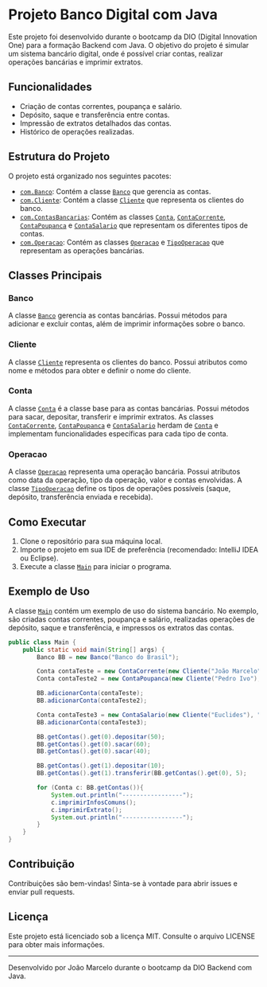# Projeto Banco Digital com Java

Este projeto foi desenvolvido durante o bootcamp da DIO (Digital Innovation One) para a formação Backend com Java. O objetivo do projeto é simular um sistema bancário digital, onde é possível criar contas, realizar operações bancárias e imprimir extratos.

## Funcionalidades

- Criação de contas correntes, poupança e salário.
- Depósito, saque e transferência entre contas.
- Impressão de extratos detalhados das contas.
- Histórico de operações realizadas.

## Estrutura do Projeto

O projeto está organizado nos seguintes pacotes:

- [`com.Banco`](command:_github.copilot.openSymbolFromReferences?%5B%22%22%2C%5B%7B%22uri%22%3A%7B%22scheme%22%3A%22file%22%2C%22authority%22%3A%22%22%2C%22path%22%3A%22%2Fc%3A%2FUsers%2FCynthia%2FOneDrive%2FDocumentos%2FGitHub%2FConta-Bancaria%2Fsrc%2Fsrc%2Fcom%2FContasBancarias%2FConta.java%22%2C%22query%22%3A%22%22%2C%22fragment%22%3A%22%22%7D%2C%22pos%22%3A%7B%22line%22%3A0%2C%22character%22%3A8%7D%7D%2C%7B%22uri%22%3A%7B%22scheme%22%3A%22file%22%2C%22authority%22%3A%22%22%2C%22path%22%3A%22%2Fc%3A%2FUsers%2FCynthia%2FOneDrive%2FDocumentos%2FGitHub%2FConta-Bancaria%2Fsrc%2Fsrc%2Fcom%2FCliente%2FCliente.java%22%2C%22query%22%3A%22%22%2C%22fragment%22%3A%22%22%7D%2C%22pos%22%3A%7B%22line%22%3A0%2C%22character%22%3A8%7D%7D%2C%7B%22uri%22%3A%7B%22scheme%22%3A%22file%22%2C%22authority%22%3A%22%22%2C%22path%22%3A%22%2Fc%3A%2FUsers%2FCynthia%2FOneDrive%2FDocumentos%2FGitHub%2FConta-Bancaria%2Fsrc%2Fsrc%2Fcom%2FBanco%2FBanco.java%22%2C%22query%22%3A%22%22%2C%22fragment%22%3A%22%22%7D%2C%22pos%22%3A%7B%22line%22%3A0%2C%22character%22%3A8%7D%7D%2C%7B%22uri%22%3A%7B%22scheme%22%3A%22file%22%2C%22authority%22%3A%22%22%2C%22path%22%3A%22%2Fc%3A%2FUsers%2FCynthia%2FOneDrive%2FDocumentos%2FGitHub%2FConta-Bancaria%2Fsrc%2Fsrc%2Fcom%2FContasBancarias%2FContaCorrente.java%22%2C%22query%22%3A%22%22%2C%22fragment%22%3A%22%22%7D%2C%22pos%22%3A%7B%22line%22%3A0%2C%22character%22%3A8%7D%7D%2C%7B%22uri%22%3A%7B%22scheme%22%3A%22file%22%2C%22authority%22%3A%22%22%2C%22path%22%3A%22%2Fc%3A%2FUsers%2FCynthia%2FOneDrive%2FDocumentos%2FGitHub%2FConta-Bancaria%2Fsrc%2Fsrc%2Fcom%2FContasBancarias%2FContaPoupanca.java%22%2C%22query%22%3A%22%22%2C%22fragment%22%3A%22%22%7D%2C%22pos%22%3A%7B%22line%22%3A0%2C%22character%22%3A8%7D%7D%2C%7B%22uri%22%3A%7B%22scheme%22%3A%22file%22%2C%22authority%22%3A%22%22%2C%22path%22%3A%22%2Fc%3A%2FUsers%2FCynthia%2FOneDrive%2FDocumentos%2FGitHub%2FConta-Bancaria%2Fsrc%2Fsrc%2Fcom%2FContasBancarias%2FContaSalario.java%22%2C%22query%22%3A%22%22%2C%22fragment%22%3A%22%22%7D%2C%22pos%22%3A%7B%22line%22%3A0%2C%22character%22%3A8%7D%7D%2C%7B%22uri%22%3A%7B%22scheme%22%3A%22file%22%2C%22authority%22%3A%22%22%2C%22path%22%3A%22%2Fc%3A%2FUsers%2FCynthia%2FOneDrive%2FDocumentos%2FGitHub%2FConta-Bancaria%2Fsrc%2Fsrc%2Fcom%2FContasBancarias%2FIConta.java%22%2C%22query%22%3A%22%22%2C%22fragment%22%3A%22%22%7D%2C%22pos%22%3A%7B%22line%22%3A0%2C%22character%22%3A8%7D%7D%2C%7B%22uri%22%3A%7B%22scheme%22%3A%22file%22%2C%22authority%22%3A%22%22%2C%22path%22%3A%22%2Fc%3A%2FUsers%2FCynthia%2FOneDrive%2FDocumentos%2FGitHub%2FConta-Bancaria%2Fsrc%2Fsrc%2Fcom%2FOperacao%2FTipoOperacao.java%22%2C%22query%22%3A%22%22%2C%22fragment%22%3A%22%22%7D%2C%22pos%22%3A%7B%22line%22%3A0%2C%22character%22%3A8%7D%7D%5D%2C%224101f144-05eb-4278-9e61-73926a444ed2%22%5D "Go to definition"): Contém a classe [`Banco`](command:_github.copilot.openSymbolFromReferences?%5B%22%22%2C%5B%7B%22uri%22%3A%7B%22scheme%22%3A%22file%22%2C%22authority%22%3A%22%22%2C%22path%22%3A%22%2Fc%3A%2FUsers%2FCynthia%2FOneDrive%2FDocumentos%2FGitHub%2FConta-Bancaria%2Fsrc%2Fsrc%2Fcom%2FBanco%2FBanco.java%22%2C%22query%22%3A%22%22%2C%22fragment%22%3A%22%22%7D%2C%22pos%22%3A%7B%22line%22%3A0%2C%22character%22%3A12%7D%7D%2C%7B%22uri%22%3A%7B%22scheme%22%3A%22file%22%2C%22authority%22%3A%22%22%2C%22path%22%3A%22%2Fc%3A%2FUsers%2FCynthia%2FOneDrive%2FDocumentos%2FGitHub%2FConta-Bancaria%2Fsrc%2Fsrc%2FMain.java%22%2C%22query%22%3A%22%22%2C%22fragment%22%3A%22%22%7D%2C%22pos%22%3A%7B%22line%22%3A0%2C%22character%22%3A11%7D%7D%5D%2C%224101f144-05eb-4278-9e61-73926a444ed2%22%5D "Go to definition") que gerencia as contas.
- [`com.Cliente`](command:_github.copilot.openSymbolFromReferences?%5B%22%22%2C%5B%7B%22uri%22%3A%7B%22scheme%22%3A%22file%22%2C%22authority%22%3A%22%22%2C%22path%22%3A%22%2Fc%3A%2FUsers%2FCynthia%2FOneDrive%2FDocumentos%2FGitHub%2FConta-Bancaria%2Fsrc%2Fsrc%2Fcom%2FContasBancarias%2FConta.java%22%2C%22query%22%3A%22%22%2C%22fragment%22%3A%22%22%7D%2C%22pos%22%3A%7B%22line%22%3A0%2C%22character%22%3A8%7D%7D%2C%7B%22uri%22%3A%7B%22scheme%22%3A%22file%22%2C%22authority%22%3A%22%22%2C%22path%22%3A%22%2Fc%3A%2FUsers%2FCynthia%2FOneDrive%2FDocumentos%2FGitHub%2FConta-Bancaria%2Fsrc%2Fsrc%2Fcom%2FCliente%2FCliente.java%22%2C%22query%22%3A%22%22%2C%22fragment%22%3A%22%22%7D%2C%22pos%22%3A%7B%22line%22%3A0%2C%22character%22%3A8%7D%7D%2C%7B%22uri%22%3A%7B%22scheme%22%3A%22file%22%2C%22authority%22%3A%22%22%2C%22path%22%3A%22%2Fc%3A%2FUsers%2FCynthia%2FOneDrive%2FDocumentos%2FGitHub%2FConta-Bancaria%2Fsrc%2Fsrc%2Fcom%2FBanco%2FBanco.java%22%2C%22query%22%3A%22%22%2C%22fragment%22%3A%22%22%7D%2C%22pos%22%3A%7B%22line%22%3A0%2C%22character%22%3A8%7D%7D%2C%7B%22uri%22%3A%7B%22scheme%22%3A%22file%22%2C%22authority%22%3A%22%22%2C%22path%22%3A%22%2Fc%3A%2FUsers%2FCynthia%2FOneDrive%2FDocumentos%2FGitHub%2FConta-Bancaria%2Fsrc%2Fsrc%2Fcom%2FContasBancarias%2FContaCorrente.java%22%2C%22query%22%3A%22%22%2C%22fragment%22%3A%22%22%7D%2C%22pos%22%3A%7B%22line%22%3A0%2C%22character%22%3A8%7D%7D%2C%7B%22uri%22%3A%7B%22scheme%22%3A%22file%22%2C%22authority%22%3A%22%22%2C%22path%22%3A%22%2Fc%3A%2FUsers%2FCynthia%2FOneDrive%2FDocumentos%2FGitHub%2FConta-Bancaria%2Fsrc%2Fsrc%2Fcom%2FContasBancarias%2FContaPoupanca.java%22%2C%22query%22%3A%22%22%2C%22fragment%22%3A%22%22%7D%2C%22pos%22%3A%7B%22line%22%3A0%2C%22character%22%3A8%7D%7D%2C%7B%22uri%22%3A%7B%22scheme%22%3A%22file%22%2C%22authority%22%3A%22%22%2C%22path%22%3A%22%2Fc%3A%2FUsers%2FCynthia%2FOneDrive%2FDocumentos%2FGitHub%2FConta-Bancaria%2Fsrc%2Fsrc%2Fcom%2FContasBancarias%2FContaSalario.java%22%2C%22query%22%3A%22%22%2C%22fragment%22%3A%22%22%7D%2C%22pos%22%3A%7B%22line%22%3A0%2C%22character%22%3A8%7D%7D%2C%7B%22uri%22%3A%7B%22scheme%22%3A%22file%22%2C%22authority%22%3A%22%22%2C%22path%22%3A%22%2Fc%3A%2FUsers%2FCynthia%2FOneDrive%2FDocumentos%2FGitHub%2FConta-Bancaria%2Fsrc%2Fsrc%2Fcom%2FContasBancarias%2FIConta.java%22%2C%22query%22%3A%22%22%2C%22fragment%22%3A%22%22%7D%2C%22pos%22%3A%7B%22line%22%3A0%2C%22character%22%3A8%7D%7D%2C%7B%22uri%22%3A%7B%22scheme%22%3A%22file%22%2C%22authority%22%3A%22%22%2C%22path%22%3A%22%2Fc%3A%2FUsers%2FCynthia%2FOneDrive%2FDocumentos%2FGitHub%2FConta-Bancaria%2Fsrc%2Fsrc%2Fcom%2FOperacao%2FTipoOperacao.java%22%2C%22query%22%3A%22%22%2C%22fragment%22%3A%22%22%7D%2C%22pos%22%3A%7B%22line%22%3A0%2C%22character%22%3A8%7D%7D%5D%2C%224101f144-05eb-4278-9e61-73926a444ed2%22%5D "Go to definition"): Contém a classe [`Cliente`](command:_github.copilot.openSymbolFromReferences?%5B%22%22%2C%5B%7B%22uri%22%3A%7B%22scheme%22%3A%22file%22%2C%22authority%22%3A%22%22%2C%22path%22%3A%22%2Fc%3A%2FUsers%2FCynthia%2FOneDrive%2FDocumentos%2FGitHub%2FConta-Bancaria%2Fsrc%2Fsrc%2Fcom%2FContasBancarias%2FConta.java%22%2C%22query%22%3A%22%22%2C%22fragment%22%3A%22%22%7D%2C%22pos%22%3A%7B%22line%22%3A2%2C%22character%22%3A11%7D%7D%2C%7B%22uri%22%3A%7B%22scheme%22%3A%22file%22%2C%22authority%22%3A%22%22%2C%22path%22%3A%22%2Fc%3A%2FUsers%2FCynthia%2FOneDrive%2FDocumentos%2FGitHub%2FConta-Bancaria%2Fsrc%2Fsrc%2Fcom%2FCliente%2FCliente.java%22%2C%22query%22%3A%22%22%2C%22fragment%22%3A%22%22%7D%2C%22pos%22%3A%7B%22line%22%3A0%2C%22character%22%3A12%7D%7D%2C%7B%22uri%22%3A%7B%22scheme%22%3A%22file%22%2C%22authority%22%3A%22%22%2C%22path%22%3A%22%2Fc%3A%2FUsers%2FCynthia%2FOneDrive%2FDocumentos%2FGitHub%2FConta-Bancaria%2Fsrc%2Fsrc%2Fcom%2FContasBancarias%2FContaCorrente.java%22%2C%22query%22%3A%22%22%2C%22fragment%22%3A%22%22%7D%2C%22pos%22%3A%7B%22line%22%3A2%2C%22character%22%3A11%7D%7D%2C%7B%22uri%22%3A%7B%22scheme%22%3A%22file%22%2C%22authority%22%3A%22%22%2C%22path%22%3A%22%2Fc%3A%2FUsers%2FCynthia%2FOneDrive%2FDocumentos%2FGitHub%2FConta-Bancaria%2Fsrc%2Fsrc%2Fcom%2FContasBancarias%2FContaPoupanca.java%22%2C%22query%22%3A%22%22%2C%22fragment%22%3A%22%22%7D%2C%22pos%22%3A%7B%22line%22%3A2%2C%22character%22%3A11%7D%7D%2C%7B%22uri%22%3A%7B%22scheme%22%3A%22file%22%2C%22authority%22%3A%22%22%2C%22path%22%3A%22%2Fc%3A%2FUsers%2FCynthia%2FOneDrive%2FDocumentos%2FGitHub%2FConta-Bancaria%2Fsrc%2Fsrc%2Fcom%2FContasBancarias%2FContaSalario.java%22%2C%22query%22%3A%22%22%2C%22fragment%22%3A%22%22%7D%2C%22pos%22%3A%7B%22line%22%3A2%2C%22character%22%3A11%7D%7D%2C%7B%22uri%22%3A%7B%22scheme%22%3A%22file%22%2C%22authority%22%3A%22%22%2C%22path%22%3A%22%2Fc%3A%2FUsers%2FCynthia%2FOneDrive%2FDocumentos%2FGitHub%2FConta-Bancaria%2Fsrc%2Fsrc%2FMain.java%22%2C%22query%22%3A%22%22%2C%22fragment%22%3A%22%22%7D%2C%22pos%22%3A%7B%22line%22%3A1%2C%22character%22%3A11%7D%7D%2C%7B%22uri%22%3A%7B%22scheme%22%3A%22file%22%2C%22authority%22%3A%22%22%2C%22path%22%3A%22%2Fc%3A%2FUsers%2FCynthia%2FOneDrive%2FDocumentos%2FGitHub%2FConta-Bancaria%2Fsrc%2Fsrc%2FMain.java%22%2C%22query%22%3A%22%22%2C%22fragment%22%3A%22%22%7D%2C%22pos%22%3A%7B%22line%22%3A12%2C%22character%22%3A49%7D%7D%5D%2C%224101f144-05eb-4278-9e61-73926a444ed2%22%5D "Go to definition") que representa os clientes do banco.
- [`com.ContasBancarias`](command:_github.copilot.openSymbolFromReferences?%5B%22%22%2C%5B%7B%22uri%22%3A%7B%22scheme%22%3A%22file%22%2C%22authority%22%3A%22%22%2C%22path%22%3A%22%2Fc%3A%2FUsers%2FCynthia%2FOneDrive%2FDocumentos%2FGitHub%2FConta-Bancaria%2Fsrc%2Fsrc%2Fcom%2FContasBancarias%2FConta.java%22%2C%22query%22%3A%22%22%2C%22fragment%22%3A%22%22%7D%2C%22pos%22%3A%7B%22line%22%3A0%2C%22character%22%3A8%7D%7D%2C%7B%22uri%22%3A%7B%22scheme%22%3A%22file%22%2C%22authority%22%3A%22%22%2C%22path%22%3A%22%2Fc%3A%2FUsers%2FCynthia%2FOneDrive%2FDocumentos%2FGitHub%2FConta-Bancaria%2Fsrc%2Fsrc%2Fcom%2FCliente%2FCliente.java%22%2C%22query%22%3A%22%22%2C%22fragment%22%3A%22%22%7D%2C%22pos%22%3A%7B%22line%22%3A0%2C%22character%22%3A8%7D%7D%2C%7B%22uri%22%3A%7B%22scheme%22%3A%22file%22%2C%22authority%22%3A%22%22%2C%22path%22%3A%22%2Fc%3A%2FUsers%2FCynthia%2FOneDrive%2FDocumentos%2FGitHub%2FConta-Bancaria%2Fsrc%2Fsrc%2Fcom%2FBanco%2FBanco.java%22%2C%22query%22%3A%22%22%2C%22fragment%22%3A%22%22%7D%2C%22pos%22%3A%7B%22line%22%3A0%2C%22character%22%3A8%7D%7D%2C%7B%22uri%22%3A%7B%22scheme%22%3A%22file%22%2C%22authority%22%3A%22%22%2C%22path%22%3A%22%2Fc%3A%2FUsers%2FCynthia%2FOneDrive%2FDocumentos%2FGitHub%2FConta-Bancaria%2Fsrc%2Fsrc%2Fcom%2FContasBancarias%2FContaCorrente.java%22%2C%22query%22%3A%22%22%2C%22fragment%22%3A%22%22%7D%2C%22pos%22%3A%7B%22line%22%3A0%2C%22character%22%3A8%7D%7D%2C%7B%22uri%22%3A%7B%22scheme%22%3A%22file%22%2C%22authority%22%3A%22%22%2C%22path%22%3A%22%2Fc%3A%2FUsers%2FCynthia%2FOneDrive%2FDocumentos%2FGitHub%2FConta-Bancaria%2Fsrc%2Fsrc%2Fcom%2FContasBancarias%2FContaPoupanca.java%22%2C%22query%22%3A%22%22%2C%22fragment%22%3A%22%22%7D%2C%22pos%22%3A%7B%22line%22%3A0%2C%22character%22%3A8%7D%7D%2C%7B%22uri%22%3A%7B%22scheme%22%3A%22file%22%2C%22authority%22%3A%22%22%2C%22path%22%3A%22%2Fc%3A%2FUsers%2FCynthia%2FOneDrive%2FDocumentos%2FGitHub%2FConta-Bancaria%2Fsrc%2Fsrc%2Fcom%2FContasBancarias%2FContaSalario.java%22%2C%22query%22%3A%22%22%2C%22fragment%22%3A%22%22%7D%2C%22pos%22%3A%7B%22line%22%3A0%2C%22character%22%3A8%7D%7D%2C%7B%22uri%22%3A%7B%22scheme%22%3A%22file%22%2C%22authority%22%3A%22%22%2C%22path%22%3A%22%2Fc%3A%2FUsers%2FCynthia%2FOneDrive%2FDocumentos%2FGitHub%2FConta-Bancaria%2Fsrc%2Fsrc%2Fcom%2FContasBancarias%2FIConta.java%22%2C%22query%22%3A%22%22%2C%22fragment%22%3A%22%22%7D%2C%22pos%22%3A%7B%22line%22%3A0%2C%22character%22%3A8%7D%7D%2C%7B%22uri%22%3A%7B%22scheme%22%3A%22file%22%2C%22authority%22%3A%22%22%2C%22path%22%3A%22%2Fc%3A%2FUsers%2FCynthia%2FOneDrive%2FDocumentos%2FGitHub%2FConta-Bancaria%2Fsrc%2Fsrc%2Fcom%2FOperacao%2FTipoOperacao.java%22%2C%22query%22%3A%22%22%2C%22fragment%22%3A%22%22%7D%2C%22pos%22%3A%7B%22line%22%3A0%2C%22character%22%3A8%7D%7D%5D%2C%224101f144-05eb-4278-9e61-73926a444ed2%22%5D "Go to definition"): Contém as classes [`Conta`](command:_github.copilot.openSymbolFromReferences?%5B%22%22%2C%5B%7B%22uri%22%3A%7B%22scheme%22%3A%22file%22%2C%22authority%22%3A%22%22%2C%22path%22%3A%22%2Fc%3A%2FUsers%2FCynthia%2FOneDrive%2FDocumentos%2FGitHub%2FConta-Bancaria%2Fsrc%2Fsrc%2Fcom%2FContasBancarias%2FConta.java%22%2C%22query%22%3A%22%22%2C%22fragment%22%3A%22%22%7D%2C%22pos%22%3A%7B%22line%22%3A10%2C%22character%22%3A13%7D%7D%2C%7B%22uri%22%3A%7B%22scheme%22%3A%22file%22%2C%22authority%22%3A%22%22%2C%22path%22%3A%22%2Fc%3A%2FUsers%2FCynthia%2FOneDrive%2FDocumentos%2FGitHub%2FConta-Bancaria%2Fsrc%2Fsrc%2Fcom%2FBanco%2FBanco.java%22%2C%22query%22%3A%22%22%2C%22fragment%22%3A%22%22%7D%2C%22pos%22%3A%7B%22line%22%3A2%2C%22character%22%3A27%7D%7D%2C%7B%22uri%22%3A%7B%22scheme%22%3A%22file%22%2C%22authority%22%3A%22%22%2C%22path%22%3A%22%2Fc%3A%2FUsers%2FCynthia%2FOneDrive%2FDocumentos%2FGitHub%2FConta-Bancaria%2Fsrc%2Fsrc%2Fcom%2FOperacao%2FOperacao.java%22%2C%22query%22%3A%22%22%2C%22fragment%22%3A%22%22%7D%2C%22pos%22%3A%7B%22line%22%3A2%2C%22character%22%3A27%7D%7D%2C%7B%22uri%22%3A%7B%22scheme%22%3A%22file%22%2C%22authority%22%3A%22%22%2C%22path%22%3A%22%2Fc%3A%2FUsers%2FCynthia%2FOneDrive%2FDocumentos%2FGitHub%2FConta-Bancaria%2Fsrc%2Fsrc%2FMain.java%22%2C%22query%22%3A%22%22%2C%22fragment%22%3A%22%22%7D%2C%22pos%22%3A%7B%22line%22%3A2%2C%22character%22%3A27%7D%7D%2C%7B%22uri%22%3A%7B%22scheme%22%3A%22file%22%2C%22authority%22%3A%22%22%2C%22path%22%3A%22%2Fc%3A%2FUsers%2FCynthia%2FOneDrive%2FDocumentos%2FGitHub%2FConta-Bancaria%2Fsrc%2Fsrc%2FMain.java%22%2C%22query%22%3A%22%22%2C%22fragment%22%3A%22%22%7D%2C%22pos%22%3A%7B%22line%22%3A12%2C%22character%22%3A8%7D%7D%2C%7B%22uri%22%3A%7B%22scheme%22%3A%22file%22%2C%22authority%22%3A%22%22%2C%22path%22%3A%22%2Fc%3A%2FUsers%2FCynthia%2FOneDrive%2FDocumentos%2FGitHub%2FConta-Bancaria%2Fsrc%2Fsrc%2Fcom%2FContasBancarias%2FContaCorrente.java%22%2C%22query%22%3A%22%22%2C%22fragment%22%3A%22%22%7D%2C%22pos%22%3A%7B%22line%22%3A5%2C%22character%22%3A35%7D%7D%2C%7B%22uri%22%3A%7B%22scheme%22%3A%22file%22%2C%22authority%22%3A%22%22%2C%22path%22%3A%22%2Fc%3A%2FUsers%2FCynthia%2FOneDrive%2FDocumentos%2FGitHub%2FConta-Bancaria%2Fsrc%2Fsrc%2Fcom%2FContasBancarias%2FContaPoupanca.java%22%2C%22query%22%3A%22%22%2C%22fragment%22%3A%22%22%7D%2C%22pos%22%3A%7B%22line%22%3A5%2C%22character%22%3A35%7D%7D%2C%7B%22uri%22%3A%7B%22scheme%22%3A%22file%22%2C%22authority%22%3A%22%22%2C%22path%22%3A%22%2Fc%3A%2FUsers%2FCynthia%2FOneDrive%2FDocumentos%2FGitHub%2FConta-Bancaria%2Fsrc%2Fsrc%2Fcom%2FContasBancarias%2FContaSalario.java%22%2C%22query%22%3A%22%22%2C%22fragment%22%3A%22%22%7D%2C%22pos%22%3A%7B%22line%22%3A5%2C%22character%22%3A34%7D%7D%5D%2C%224101f144-05eb-4278-9e61-73926a444ed2%22%5D "Go to definition"), [`ContaCorrente`](command:_github.copilot.openSymbolFromReferences?%5B%22%22%2C%5B%7B%22uri%22%3A%7B%22scheme%22%3A%22file%22%2C%22authority%22%3A%22%22%2C%22path%22%3A%22%2Fc%3A%2FUsers%2FCynthia%2FOneDrive%2FDocumentos%2FGitHub%2FConta-Bancaria%2Fsrc%2Fsrc%2Fcom%2FContasBancarias%2FContaCorrente.java%22%2C%22query%22%3A%22%22%2C%22fragment%22%3A%22%22%7D%2C%22pos%22%3A%7B%22line%22%3A5%2C%22character%22%3A13%7D%7D%2C%7B%22uri%22%3A%7B%22scheme%22%3A%22file%22%2C%22authority%22%3A%22%22%2C%22path%22%3A%22%2Fc%3A%2FUsers%2FCynthia%2FOneDrive%2FDocumentos%2FGitHub%2FConta-Bancaria%2Fsrc%2Fsrc%2FMain.java%22%2C%22query%22%3A%22%22%2C%22fragment%22%3A%22%22%7D%2C%22pos%22%3A%7B%22line%22%3A3%2C%22character%22%3A27%7D%7D%2C%7B%22uri%22%3A%7B%22scheme%22%3A%22file%22%2C%22authority%22%3A%22%22%2C%22path%22%3A%22%2Fc%3A%2FUsers%2FCynthia%2FOneDrive%2FDocumentos%2FGitHub%2FConta-Bancaria%2Fsrc%2Fsrc%2FMain.java%22%2C%22query%22%3A%22%22%2C%22fragment%22%3A%22%22%7D%2C%22pos%22%3A%7B%22line%22%3A12%2C%22character%22%3A31%7D%7D%5D%2C%224101f144-05eb-4278-9e61-73926a444ed2%22%5D "Go to definition"), [`ContaPoupanca`](command:_github.copilot.openSymbolFromReferences?%5B%22%22%2C%5B%7B%22uri%22%3A%7B%22scheme%22%3A%22file%22%2C%22authority%22%3A%22%22%2C%22path%22%3A%22%2Fc%3A%2FUsers%2FCynthia%2FOneDrive%2FDocumentos%2FGitHub%2FConta-Bancaria%2Fsrc%2Fsrc%2Fcom%2FContasBancarias%2FContaPoupanca.java%22%2C%22query%22%3A%22%22%2C%22fragment%22%3A%22%22%7D%2C%22pos%22%3A%7B%22line%22%3A5%2C%22character%22%3A13%7D%7D%2C%7B%22uri%22%3A%7B%22scheme%22%3A%22file%22%2C%22authority%22%3A%22%22%2C%22path%22%3A%22%2Fc%3A%2FUsers%2FCynthia%2FOneDrive%2FDocumentos%2FGitHub%2FConta-Bancaria%2Fsrc%2Fsrc%2FMain.java%22%2C%22query%22%3A%22%22%2C%22fragment%22%3A%22%22%7D%2C%22pos%22%3A%7B%22line%22%3A4%2C%22character%22%3A27%7D%7D%2C%7B%22uri%22%3A%7B%22scheme%22%3A%22file%22%2C%22authority%22%3A%22%22%2C%22path%22%3A%22%2Fc%3A%2FUsers%2FCynthia%2FOneDrive%2FDocumentos%2FGitHub%2FConta-Bancaria%2Fsrc%2Fsrc%2FMain.java%22%2C%22query%22%3A%22%22%2C%22fragment%22%3A%22%22%7D%2C%22pos%22%3A%7B%22line%22%3A13%2C%22character%22%3A32%7D%7D%5D%2C%224101f144-05eb-4278-9e61-73926a444ed2%22%5D "Go to definition") e [`ContaSalario`](command:_github.copilot.openSymbolFromReferences?%5B%22%22%2C%5B%7B%22uri%22%3A%7B%22scheme%22%3A%22file%22%2C%22authority%22%3A%22%22%2C%22path%22%3A%22%2Fc%3A%2FUsers%2FCynthia%2FOneDrive%2FDocumentos%2FGitHub%2FConta-Bancaria%2Fsrc%2Fsrc%2Fcom%2FContasBancarias%2FContaSalario.java%22%2C%22query%22%3A%22%22%2C%22fragment%22%3A%22%22%7D%2C%22pos%22%3A%7B%22line%22%3A5%2C%22character%22%3A13%7D%7D%2C%7B%22uri%22%3A%7B%22scheme%22%3A%22file%22%2C%22authority%22%3A%22%22%2C%22path%22%3A%22%2Fc%3A%2FUsers%2FCynthia%2FOneDrive%2FDocumentos%2FGitHub%2FConta-Bancaria%2Fsrc%2Fsrc%2FMain.java%22%2C%22query%22%3A%22%22%2C%22fragment%22%3A%22%22%7D%2C%22pos%22%3A%7B%22line%22%3A5%2C%22character%22%3A27%7D%7D%2C%7B%22uri%22%3A%7B%22scheme%22%3A%22file%22%2C%22authority%22%3A%22%22%2C%22path%22%3A%22%2Fc%3A%2FUsers%2FCynthia%2FOneDrive%2FDocumentos%2FGitHub%2FConta-Bancaria%2Fsrc%2Fsrc%2FMain.java%22%2C%22query%22%3A%22%22%2C%22fragment%22%3A%22%22%7D%2C%22pos%22%3A%7B%22line%22%3A26%2C%22character%22%3A32%7D%7D%5D%2C%224101f144-05eb-4278-9e61-73926a444ed2%22%5D "Go to definition") que representam os diferentes tipos de contas.
- [`com.Operacao`](command:_github.copilot.openSymbolFromReferences?%5B%22%22%2C%5B%7B%22uri%22%3A%7B%22scheme%22%3A%22file%22%2C%22authority%22%3A%22%22%2C%22path%22%3A%22%2Fc%3A%2FUsers%2FCynthia%2FOneDrive%2FDocumentos%2FGitHub%2FConta-Bancaria%2Fsrc%2Fsrc%2Fcom%2FContasBancarias%2FConta.java%22%2C%22query%22%3A%22%22%2C%22fragment%22%3A%22%22%7D%2C%22pos%22%3A%7B%22line%22%3A0%2C%22character%22%3A8%7D%7D%2C%7B%22uri%22%3A%7B%22scheme%22%3A%22file%22%2C%22authority%22%3A%22%22%2C%22path%22%3A%22%2Fc%3A%2FUsers%2FCynthia%2FOneDrive%2FDocumentos%2FGitHub%2FConta-Bancaria%2Fsrc%2Fsrc%2Fcom%2FCliente%2FCliente.java%22%2C%22query%22%3A%22%22%2C%22fragment%22%3A%22%22%7D%2C%22pos%22%3A%7B%22line%22%3A0%2C%22character%22%3A8%7D%7D%2C%7B%22uri%22%3A%7B%22scheme%22%3A%22file%22%2C%22authority%22%3A%22%22%2C%22path%22%3A%22%2Fc%3A%2FUsers%2FCynthia%2FOneDrive%2FDocumentos%2FGitHub%2FConta-Bancaria%2Fsrc%2Fsrc%2Fcom%2FBanco%2FBanco.java%22%2C%22query%22%3A%22%22%2C%22fragment%22%3A%22%22%7D%2C%22pos%22%3A%7B%22line%22%3A0%2C%22character%22%3A8%7D%7D%2C%7B%22uri%22%3A%7B%22scheme%22%3A%22file%22%2C%22authority%22%3A%22%22%2C%22path%22%3A%22%2Fc%3A%2FUsers%2FCynthia%2FOneDrive%2FDocumentos%2FGitHub%2FConta-Bancaria%2Fsrc%2Fsrc%2Fcom%2FContasBancarias%2FContaCorrente.java%22%2C%22query%22%3A%22%22%2C%22fragment%22%3A%22%22%7D%2C%22pos%22%3A%7B%22line%22%3A0%2C%22character%22%3A8%7D%7D%2C%7B%22uri%22%3A%7B%22scheme%22%3A%22file%22%2C%22authority%22%3A%22%22%2C%22path%22%3A%22%2Fc%3A%2FUsers%2FCynthia%2FOneDrive%2FDocumentos%2FGitHub%2FConta-Bancaria%2Fsrc%2Fsrc%2Fcom%2FContasBancarias%2FContaPoupanca.java%22%2C%22query%22%3A%22%22%2C%22fragment%22%3A%22%22%7D%2C%22pos%22%3A%7B%22line%22%3A0%2C%22character%22%3A8%7D%7D%2C%7B%22uri%22%3A%7B%22scheme%22%3A%22file%22%2C%22authority%22%3A%22%22%2C%22path%22%3A%22%2Fc%3A%2FUsers%2FCynthia%2FOneDrive%2FDocumentos%2FGitHub%2FConta-Bancaria%2Fsrc%2Fsrc%2Fcom%2FContasBancarias%2FContaSalario.java%22%2C%22query%22%3A%22%22%2C%22fragment%22%3A%22%22%7D%2C%22pos%22%3A%7B%22line%22%3A0%2C%22character%22%3A8%7D%7D%2C%7B%22uri%22%3A%7B%22scheme%22%3A%22file%22%2C%22authority%22%3A%22%22%2C%22path%22%3A%22%2Fc%3A%2FUsers%2FCynthia%2FOneDrive%2FDocumentos%2FGitHub%2FConta-Bancaria%2Fsrc%2Fsrc%2Fcom%2FContasBancarias%2FIConta.java%22%2C%22query%22%3A%22%22%2C%22fragment%22%3A%22%22%7D%2C%22pos%22%3A%7B%22line%22%3A0%2C%22character%22%3A8%7D%7D%2C%7B%22uri%22%3A%7B%22scheme%22%3A%22file%22%2C%22authority%22%3A%22%22%2C%22path%22%3A%22%2Fc%3A%2FUsers%2FCynthia%2FOneDrive%2FDocumentos%2FGitHub%2FConta-Bancaria%2Fsrc%2Fsrc%2Fcom%2FOperacao%2FTipoOperacao.java%22%2C%22query%22%3A%22%22%2C%22fragment%22%3A%22%22%7D%2C%22pos%22%3A%7B%22line%22%3A0%2C%22character%22%3A8%7D%7D%5D%2C%224101f144-05eb-4278-9e61-73926a444ed2%22%5D "Go to definition"): Contém as classes [`Operacao`](command:_github.copilot.openSymbolFromReferences?%5B%22%22%2C%5B%7B%22uri%22%3A%7B%22scheme%22%3A%22file%22%2C%22authority%22%3A%22%22%2C%22path%22%3A%22%2Fc%3A%2FUsers%2FCynthia%2FOneDrive%2FDocumentos%2FGitHub%2FConta-Bancaria%2Fsrc%2Fsrc%2Fcom%2FContasBancarias%2FConta.java%22%2C%22query%22%3A%22%22%2C%22fragment%22%3A%22%22%7D%2C%22pos%22%3A%7B%22line%22%3A3%2C%22character%22%3A11%7D%7D%2C%7B%22uri%22%3A%7B%22scheme%22%3A%22file%22%2C%22authority%22%3A%22%22%2C%22path%22%3A%22%2Fc%3A%2FUsers%2FCynthia%2FOneDrive%2FDocumentos%2FGitHub%2FConta-Bancaria%2Fsrc%2Fsrc%2Fcom%2FContasBancarias%2FContaCorrente.java%22%2C%22query%22%3A%22%22%2C%22fragment%22%3A%22%22%7D%2C%22pos%22%3A%7B%22line%22%3A3%2C%22character%22%3A11%7D%7D%2C%7B%22uri%22%3A%7B%22scheme%22%3A%22file%22%2C%22authority%22%3A%22%22%2C%22path%22%3A%22%2Fc%3A%2FUsers%2FCynthia%2FOneDrive%2FDocumentos%2FGitHub%2FConta-Bancaria%2Fsrc%2Fsrc%2Fcom%2FContasBancarias%2FContaPoupanca.java%22%2C%22query%22%3A%22%22%2C%22fragment%22%3A%22%22%7D%2C%22pos%22%3A%7B%22line%22%3A3%2C%22character%22%3A11%7D%7D%2C%7B%22uri%22%3A%7B%22scheme%22%3A%22file%22%2C%22authority%22%3A%22%22%2C%22path%22%3A%22%2Fc%3A%2FUsers%2FCynthia%2FOneDrive%2FDocumentos%2FGitHub%2FConta-Bancaria%2Fsrc%2Fsrc%2Fcom%2FContasBancarias%2FContaSalario.java%22%2C%22query%22%3A%22%22%2C%22fragment%22%3A%22%22%7D%2C%22pos%22%3A%7B%22line%22%3A3%2C%22character%22%3A11%7D%7D%2C%7B%22uri%22%3A%7B%22scheme%22%3A%22file%22%2C%22authority%22%3A%22%22%2C%22path%22%3A%22%2Fc%3A%2FUsers%2FCynthia%2FOneDrive%2FDocumentos%2FGitHub%2FConta-Bancaria%2Fsrc%2Fsrc%2Fcom%2FOperacao%2FTipoOperacao.java%22%2C%22query%22%3A%22%22%2C%22fragment%22%3A%22%22%7D%2C%22pos%22%3A%7B%22line%22%3A0%2C%22character%22%3A12%7D%7D%2C%7B%22uri%22%3A%7B%22scheme%22%3A%22file%22%2C%22authority%22%3A%22%22%2C%22path%22%3A%22%2Fc%3A%2FUsers%2FCynthia%2FOneDrive%2FDocumentos%2FGitHub%2FConta-Bancaria%2Fsrc%2Fsrc%2Fcom%2FOperacao%2FOperacao.java%22%2C%22query%22%3A%22%22%2C%22fragment%22%3A%22%22%7D%2C%22pos%22%3A%7B%22line%22%3A0%2C%22character%22%3A12%7D%7D%5D%2C%224101f144-05eb-4278-9e61-73926a444ed2%22%5D "Go to definition") e [`TipoOperacao`](command:_github.copilot.openSymbolFromReferences?%5B%22%22%2C%5B%7B%22uri%22%3A%7B%22scheme%22%3A%22file%22%2C%22authority%22%3A%22%22%2C%22path%22%3A%22%2Fc%3A%2FUsers%2FCynthia%2FOneDrive%2FDocumentos%2FGitHub%2FConta-Bancaria%2Fsrc%2Fsrc%2Fcom%2FContasBancarias%2FConta.java%22%2C%22query%22%3A%22%22%2C%22fragment%22%3A%22%22%7D%2C%22pos%22%3A%7B%22line%22%3A4%2C%22character%22%3A20%7D%7D%2C%7B%22uri%22%3A%7B%22scheme%22%3A%22file%22%2C%22authority%22%3A%22%22%2C%22path%22%3A%22%2Fc%3A%2FUsers%2FCynthia%2FOneDrive%2FDocumentos%2FGitHub%2FConta-Bancaria%2Fsrc%2Fsrc%2Fcom%2FOperacao%2FTipoOperacao.java%22%2C%22query%22%3A%22%22%2C%22fragment%22%3A%22%22%7D%2C%22pos%22%3A%7B%22line%22%3A2%2C%22character%22%3A12%7D%7D%2C%7B%22uri%22%3A%7B%22scheme%22%3A%22file%22%2C%22authority%22%3A%22%22%2C%22path%22%3A%22%2Fc%3A%2FUsers%2FCynthia%2FOneDrive%2FDocumentos%2FGitHub%2FConta-Bancaria%2Fsrc%2Fsrc%2Fcom%2FOperacao%2FOperacao.java%22%2C%22query%22%3A%22%22%2C%22fragment%22%3A%22%22%7D%2C%22pos%22%3A%7B%22line%22%3A13%2C%22character%22%3A12%7D%7D%5D%2C%224101f144-05eb-4278-9e61-73926a444ed2%22%5D "Go to definition") que representam as operações bancárias.

## Classes Principais

### Banco

A classe [`Banco`](command:_github.copilot.openSymbolFromReferences?%5B%22%22%2C%5B%7B%22uri%22%3A%7B%22scheme%22%3A%22file%22%2C%22authority%22%3A%22%22%2C%22path%22%3A%22%2Fc%3A%2FUsers%2FCynthia%2FOneDrive%2FDocumentos%2FGitHub%2FConta-Bancaria%2Fsrc%2Fsrc%2Fcom%2FBanco%2FBanco.java%22%2C%22query%22%3A%22%22%2C%22fragment%22%3A%22%22%7D%2C%22pos%22%3A%7B%22line%22%3A0%2C%22character%22%3A12%7D%7D%2C%7B%22uri%22%3A%7B%22scheme%22%3A%22file%22%2C%22authority%22%3A%22%22%2C%22path%22%3A%22%2Fc%3A%2FUsers%2FCynthia%2FOneDrive%2FDocumentos%2FGitHub%2FConta-Bancaria%2Fsrc%2Fsrc%2FMain.java%22%2C%22query%22%3A%22%22%2C%22fragment%22%3A%22%22%7D%2C%22pos%22%3A%7B%22line%22%3A0%2C%22character%22%3A11%7D%7D%5D%2C%224101f144-05eb-4278-9e61-73926a444ed2%22%5D "Go to definition") gerencia as contas bancárias. Possui métodos para adicionar e excluir contas, além de imprimir informações sobre o banco.

### Cliente

A classe [`Cliente`](command:_github.copilot.openSymbolFromReferences?%5B%22%22%2C%5B%7B%22uri%22%3A%7B%22scheme%22%3A%22file%22%2C%22authority%22%3A%22%22%2C%22path%22%3A%22%2Fc%3A%2FUsers%2FCynthia%2FOneDrive%2FDocumentos%2FGitHub%2FConta-Bancaria%2Fsrc%2Fsrc%2Fcom%2FContasBancarias%2FConta.java%22%2C%22query%22%3A%22%22%2C%22fragment%22%3A%22%22%7D%2C%22pos%22%3A%7B%22line%22%3A2%2C%22character%22%3A11%7D%7D%2C%7B%22uri%22%3A%7B%22scheme%22%3A%22file%22%2C%22authority%22%3A%22%22%2C%22path%22%3A%22%2Fc%3A%2FUsers%2FCynthia%2FOneDrive%2FDocumentos%2FGitHub%2FConta-Bancaria%2Fsrc%2Fsrc%2Fcom%2FCliente%2FCliente.java%22%2C%22query%22%3A%22%22%2C%22fragment%22%3A%22%22%7D%2C%22pos%22%3A%7B%22line%22%3A0%2C%22character%22%3A12%7D%7D%2C%7B%22uri%22%3A%7B%22scheme%22%3A%22file%22%2C%22authority%22%3A%22%22%2C%22path%22%3A%22%2Fc%3A%2FUsers%2FCynthia%2FOneDrive%2FDocumentos%2FGitHub%2FConta-Bancaria%2Fsrc%2Fsrc%2Fcom%2FContasBancarias%2FContaCorrente.java%22%2C%22query%22%3A%22%22%2C%22fragment%22%3A%22%22%7D%2C%22pos%22%3A%7B%22line%22%3A2%2C%22character%22%3A11%7D%7D%2C%7B%22uri%22%3A%7B%22scheme%22%3A%22file%22%2C%22authority%22%3A%22%22%2C%22path%22%3A%22%2Fc%3A%2FUsers%2FCynthia%2FOneDrive%2FDocumentos%2FGitHub%2FConta-Bancaria%2Fsrc%2Fsrc%2Fcom%2FContasBancarias%2FContaPoupanca.java%22%2C%22query%22%3A%22%22%2C%22fragment%22%3A%22%22%7D%2C%22pos%22%3A%7B%22line%22%3A2%2C%22character%22%3A11%7D%7D%2C%7B%22uri%22%3A%7B%22scheme%22%3A%22file%22%2C%22authority%22%3A%22%22%2C%22path%22%3A%22%2Fc%3A%2FUsers%2FCynthia%2FOneDrive%2FDocumentos%2FGitHub%2FConta-Bancaria%2Fsrc%2Fsrc%2Fcom%2FContasBancarias%2FContaSalario.java%22%2C%22query%22%3A%22%22%2C%22fragment%22%3A%22%22%7D%2C%22pos%22%3A%7B%22line%22%3A2%2C%22character%22%3A11%7D%7D%2C%7B%22uri%22%3A%7B%22scheme%22%3A%22file%22%2C%22authority%22%3A%22%22%2C%22path%22%3A%22%2Fc%3A%2FUsers%2FCynthia%2FOneDrive%2FDocumentos%2FGitHub%2FConta-Bancaria%2Fsrc%2Fsrc%2FMain.java%22%2C%22query%22%3A%22%22%2C%22fragment%22%3A%22%22%7D%2C%22pos%22%3A%7B%22line%22%3A1%2C%22character%22%3A11%7D%7D%2C%7B%22uri%22%3A%7B%22scheme%22%3A%22file%22%2C%22authority%22%3A%22%22%2C%22path%22%3A%22%2Fc%3A%2FUsers%2FCynthia%2FOneDrive%2FDocumentos%2FGitHub%2FConta-Bancaria%2Fsrc%2Fsrc%2FMain.java%22%2C%22query%22%3A%22%22%2C%22fragment%22%3A%22%22%7D%2C%22pos%22%3A%7B%22line%22%3A12%2C%22character%22%3A49%7D%7D%5D%2C%224101f144-05eb-4278-9e61-73926a444ed2%22%5D "Go to definition") representa os clientes do banco. Possui atributos como nome e métodos para obter e definir o nome do cliente.

### Conta

A classe [`Conta`](command:_github.copilot.openSymbolFromReferences?%5B%22%22%2C%5B%7B%22uri%22%3A%7B%22scheme%22%3A%22file%22%2C%22authority%22%3A%22%22%2C%22path%22%3A%22%2Fc%3A%2FUsers%2FCynthia%2FOneDrive%2FDocumentos%2FGitHub%2FConta-Bancaria%2Fsrc%2Fsrc%2Fcom%2FContasBancarias%2FConta.java%22%2C%22query%22%3A%22%22%2C%22fragment%22%3A%22%22%7D%2C%22pos%22%3A%7B%22line%22%3A10%2C%22character%22%3A13%7D%7D%2C%7B%22uri%22%3A%7B%22scheme%22%3A%22file%22%2C%22authority%22%3A%22%22%2C%22path%22%3A%22%2Fc%3A%2FUsers%2FCynthia%2FOneDrive%2FDocumentos%2FGitHub%2FConta-Bancaria%2Fsrc%2Fsrc%2Fcom%2FBanco%2FBanco.java%22%2C%22query%22%3A%22%22%2C%22fragment%22%3A%22%22%7D%2C%22pos%22%3A%7B%22line%22%3A2%2C%22character%22%3A27%7D%7D%2C%7B%22uri%22%3A%7B%22scheme%22%3A%22file%22%2C%22authority%22%3A%22%22%2C%22path%22%3A%22%2Fc%3A%2FUsers%2FCynthia%2FOneDrive%2FDocumentos%2FGitHub%2FConta-Bancaria%2Fsrc%2Fsrc%2Fcom%2FOperacao%2FOperacao.java%22%2C%22query%22%3A%22%22%2C%22fragment%22%3A%22%22%7D%2C%22pos%22%3A%7B%22line%22%3A2%2C%22character%22%3A27%7D%7D%2C%7B%22uri%22%3A%7B%22scheme%22%3A%22file%22%2C%22authority%22%3A%22%22%2C%22path%22%3A%22%2Fc%3A%2FUsers%2FCynthia%2FOneDrive%2FDocumentos%2FGitHub%2FConta-Bancaria%2Fsrc%2Fsrc%2FMain.java%22%2C%22query%22%3A%22%22%2C%22fragment%22%3A%22%22%7D%2C%22pos%22%3A%7B%22line%22%3A2%2C%22character%22%3A27%7D%7D%2C%7B%22uri%22%3A%7B%22scheme%22%3A%22file%22%2C%22authority%22%3A%22%22%2C%22path%22%3A%22%2Fc%3A%2FUsers%2FCynthia%2FOneDrive%2FDocumentos%2FGitHub%2FConta-Bancaria%2Fsrc%2Fsrc%2FMain.java%22%2C%22query%22%3A%22%22%2C%22fragment%22%3A%22%22%7D%2C%22pos%22%3A%7B%22line%22%3A12%2C%22character%22%3A8%7D%7D%2C%7B%22uri%22%3A%7B%22scheme%22%3A%22file%22%2C%22authority%22%3A%22%22%2C%22path%22%3A%22%2Fc%3A%2FUsers%2FCynthia%2FOneDrive%2FDocumentos%2FGitHub%2FConta-Bancaria%2Fsrc%2Fsrc%2Fcom%2FContasBancarias%2FContaCorrente.java%22%2C%22query%22%3A%22%22%2C%22fragment%22%3A%22%22%7D%2C%22pos%22%3A%7B%22line%22%3A5%2C%22character%22%3A35%7D%7D%2C%7B%22uri%22%3A%7B%22scheme%22%3A%22file%22%2C%22authority%22%3A%22%22%2C%22path%22%3A%22%2Fc%3A%2FUsers%2FCynthia%2FOneDrive%2FDocumentos%2FGitHub%2FConta-Bancaria%2Fsrc%2Fsrc%2Fcom%2FContasBancarias%2FContaPoupanca.java%22%2C%22query%22%3A%22%22%2C%22fragment%22%3A%22%22%7D%2C%22pos%22%3A%7B%22line%22%3A5%2C%22character%22%3A35%7D%7D%2C%7B%22uri%22%3A%7B%22scheme%22%3A%22file%22%2C%22authority%22%3A%22%22%2C%22path%22%3A%22%2Fc%3A%2FUsers%2FCynthia%2FOneDrive%2FDocumentos%2FGitHub%2FConta-Bancaria%2Fsrc%2Fsrc%2Fcom%2FContasBancarias%2FContaSalario.java%22%2C%22query%22%3A%22%22%2C%22fragment%22%3A%22%22%7D%2C%22pos%22%3A%7B%22line%22%3A5%2C%22character%22%3A34%7D%7D%5D%2C%224101f144-05eb-4278-9e61-73926a444ed2%22%5D "Go to definition") é a classe base para as contas bancárias. Possui métodos para sacar, depositar, transferir e imprimir extratos. As classes [`ContaCorrente`](command:_github.copilot.openSymbolFromReferences?%5B%22%22%2C%5B%7B%22uri%22%3A%7B%22scheme%22%3A%22file%22%2C%22authority%22%3A%22%22%2C%22path%22%3A%22%2Fc%3A%2FUsers%2FCynthia%2FOneDrive%2FDocumentos%2FGitHub%2FConta-Bancaria%2Fsrc%2Fsrc%2Fcom%2FContasBancarias%2FContaCorrente.java%22%2C%22query%22%3A%22%22%2C%22fragment%22%3A%22%22%7D%2C%22pos%22%3A%7B%22line%22%3A5%2C%22character%22%3A13%7D%7D%2C%7B%22uri%22%3A%7B%22scheme%22%3A%22file%22%2C%22authority%22%3A%22%22%2C%22path%22%3A%22%2Fc%3A%2FUsers%2FCynthia%2FOneDrive%2FDocumentos%2FGitHub%2FConta-Bancaria%2Fsrc%2Fsrc%2FMain.java%22%2C%22query%22%3A%22%22%2C%22fragment%22%3A%22%22%7D%2C%22pos%22%3A%7B%22line%22%3A3%2C%22character%22%3A27%7D%7D%2C%7B%22uri%22%3A%7B%22scheme%22%3A%22file%22%2C%22authority%22%3A%22%22%2C%22path%22%3A%22%2Fc%3A%2FUsers%2FCynthia%2FOneDrive%2FDocumentos%2FGitHub%2FConta-Bancaria%2Fsrc%2Fsrc%2FMain.java%22%2C%22query%22%3A%22%22%2C%22fragment%22%3A%22%22%7D%2C%22pos%22%3A%7B%22line%22%3A12%2C%22character%22%3A31%7D%7D%5D%2C%224101f144-05eb-4278-9e61-73926a444ed2%22%5D "Go to definition"), [`ContaPoupanca`](command:_github.copilot.openSymbolFromReferences?%5B%22%22%2C%5B%7B%22uri%22%3A%7B%22scheme%22%3A%22file%22%2C%22authority%22%3A%22%22%2C%22path%22%3A%22%2Fc%3A%2FUsers%2FCynthia%2FOneDrive%2FDocumentos%2FGitHub%2FConta-Bancaria%2Fsrc%2Fsrc%2Fcom%2FContasBancarias%2FContaPoupanca.java%22%2C%22query%22%3A%22%22%2C%22fragment%22%3A%22%22%7D%2C%22pos%22%3A%7B%22line%22%3A5%2C%22character%22%3A13%7D%7D%2C%7B%22uri%22%3A%7B%22scheme%22%3A%22file%22%2C%22authority%22%3A%22%22%2C%22path%22%3A%22%2Fc%3A%2FUsers%2FCynthia%2FOneDrive%2FDocumentos%2FGitHub%2FConta-Bancaria%2Fsrc%2Fsrc%2FMain.java%22%2C%22query%22%3A%22%22%2C%22fragment%22%3A%22%22%7D%2C%22pos%22%3A%7B%22line%22%3A4%2C%22character%22%3A27%7D%7D%2C%7B%22uri%22%3A%7B%22scheme%22%3A%22file%22%2C%22authority%22%3A%22%22%2C%22path%22%3A%22%2Fc%3A%2FUsers%2FCynthia%2FOneDrive%2FDocumentos%2FGitHub%2FConta-Bancaria%2Fsrc%2Fsrc%2FMain.java%22%2C%22query%22%3A%22%22%2C%22fragment%22%3A%22%22%7D%2C%22pos%22%3A%7B%22line%22%3A13%2C%22character%22%3A32%7D%7D%5D%2C%224101f144-05eb-4278-9e61-73926a444ed2%22%5D "Go to definition") e [`ContaSalario`](command:_github.copilot.openSymbolFromReferences?%5B%22%22%2C%5B%7B%22uri%22%3A%7B%22scheme%22%3A%22file%22%2C%22authority%22%3A%22%22%2C%22path%22%3A%22%2Fc%3A%2FUsers%2FCynthia%2FOneDrive%2FDocumentos%2FGitHub%2FConta-Bancaria%2Fsrc%2Fsrc%2Fcom%2FContasBancarias%2FContaSalario.java%22%2C%22query%22%3A%22%22%2C%22fragment%22%3A%22%22%7D%2C%22pos%22%3A%7B%22line%22%3A5%2C%22character%22%3A13%7D%7D%2C%7B%22uri%22%3A%7B%22scheme%22%3A%22file%22%2C%22authority%22%3A%22%22%2C%22path%22%3A%22%2Fc%3A%2FUsers%2FCynthia%2FOneDrive%2FDocumentos%2FGitHub%2FConta-Bancaria%2Fsrc%2Fsrc%2FMain.java%22%2C%22query%22%3A%22%22%2C%22fragment%22%3A%22%22%7D%2C%22pos%22%3A%7B%22line%22%3A5%2C%22character%22%3A27%7D%7D%2C%7B%22uri%22%3A%7B%22scheme%22%3A%22file%22%2C%22authority%22%3A%22%22%2C%22path%22%3A%22%2Fc%3A%2FUsers%2FCynthia%2FOneDrive%2FDocumentos%2FGitHub%2FConta-Bancaria%2Fsrc%2Fsrc%2FMain.java%22%2C%22query%22%3A%22%22%2C%22fragment%22%3A%22%22%7D%2C%22pos%22%3A%7B%22line%22%3A26%2C%22character%22%3A32%7D%7D%5D%2C%224101f144-05eb-4278-9e61-73926a444ed2%22%5D "Go to definition") herdam de [`Conta`](command:_github.copilot.openSymbolFromReferences?%5B%22%22%2C%5B%7B%22uri%22%3A%7B%22scheme%22%3A%22file%22%2C%22authority%22%3A%22%22%2C%22path%22%3A%22%2Fc%3A%2FUsers%2FCynthia%2FOneDrive%2FDocumentos%2FGitHub%2FConta-Bancaria%2Fsrc%2Fsrc%2Fcom%2FContasBancarias%2FConta.java%22%2C%22query%22%3A%22%22%2C%22fragment%22%3A%22%22%7D%2C%22pos%22%3A%7B%22line%22%3A10%2C%22character%22%3A13%7D%7D%2C%7B%22uri%22%3A%7B%22scheme%22%3A%22file%22%2C%22authority%22%3A%22%22%2C%22path%22%3A%22%2Fc%3A%2FUsers%2FCynthia%2FOneDrive%2FDocumentos%2FGitHub%2FConta-Bancaria%2Fsrc%2Fsrc%2Fcom%2FBanco%2FBanco.java%22%2C%22query%22%3A%22%22%2C%22fragment%22%3A%22%22%7D%2C%22pos%22%3A%7B%22line%22%3A2%2C%22character%22%3A27%7D%7D%2C%7B%22uri%22%3A%7B%22scheme%22%3A%22file%22%2C%22authority%22%3A%22%22%2C%22path%22%3A%22%2Fc%3A%2FUsers%2FCynthia%2FOneDrive%2FDocumentos%2FGitHub%2FConta-Bancaria%2Fsrc%2Fsrc%2Fcom%2FOperacao%2FOperacao.java%22%2C%22query%22%3A%22%22%2C%22fragment%22%3A%22%22%7D%2C%22pos%22%3A%7B%22line%22%3A2%2C%22character%22%3A27%7D%7D%2C%7B%22uri%22%3A%7B%22scheme%22%3A%22file%22%2C%22authority%22%3A%22%22%2C%22path%22%3A%22%2Fc%3A%2FUsers%2FCynthia%2FOneDrive%2FDocumentos%2FGitHub%2FConta-Bancaria%2Fsrc%2Fsrc%2FMain.java%22%2C%22query%22%3A%22%22%2C%22fragment%22%3A%22%22%7D%2C%22pos%22%3A%7B%22line%22%3A2%2C%22character%22%3A27%7D%7D%2C%7B%22uri%22%3A%7B%22scheme%22%3A%22file%22%2C%22authority%22%3A%22%22%2C%22path%22%3A%22%2Fc%3A%2FUsers%2FCynthia%2FOneDrive%2FDocumentos%2FGitHub%2FConta-Bancaria%2Fsrc%2Fsrc%2FMain.java%22%2C%22query%22%3A%22%22%2C%22fragment%22%3A%22%22%7D%2C%22pos%22%3A%7B%22line%22%3A12%2C%22character%22%3A8%7D%7D%2C%7B%22uri%22%3A%7B%22scheme%22%3A%22file%22%2C%22authority%22%3A%22%22%2C%22path%22%3A%22%2Fc%3A%2FUsers%2FCynthia%2FOneDrive%2FDocumentos%2FGitHub%2FConta-Bancaria%2Fsrc%2Fsrc%2Fcom%2FContasBancarias%2FContaCorrente.java%22%2C%22query%22%3A%22%22%2C%22fragment%22%3A%22%22%7D%2C%22pos%22%3A%7B%22line%22%3A5%2C%22character%22%3A35%7D%7D%2C%7B%22uri%22%3A%7B%22scheme%22%3A%22file%22%2C%22authority%22%3A%22%22%2C%22path%22%3A%22%2Fc%3A%2FUsers%2FCynthia%2FOneDrive%2FDocumentos%2FGitHub%2FConta-Bancaria%2Fsrc%2Fsrc%2Fcom%2FContasBancarias%2FContaPoupanca.java%22%2C%22query%22%3A%22%22%2C%22fragment%22%3A%22%22%7D%2C%22pos%22%3A%7B%22line%22%3A5%2C%22character%22%3A35%7D%7D%2C%7B%22uri%22%3A%7B%22scheme%22%3A%22file%22%2C%22authority%22%3A%22%22%2C%22path%22%3A%22%2Fc%3A%2FUsers%2FCynthia%2FOneDrive%2FDocumentos%2FGitHub%2FConta-Bancaria%2Fsrc%2Fsrc%2Fcom%2FContasBancarias%2FContaSalario.java%22%2C%22query%22%3A%22%22%2C%22fragment%22%3A%22%22%7D%2C%22pos%22%3A%7B%22line%22%3A5%2C%22character%22%3A34%7D%7D%5D%2C%224101f144-05eb-4278-9e61-73926a444ed2%22%5D "Go to definition") e implementam funcionalidades específicas para cada tipo de conta.

### Operacao

A classe [`Operacao`](command:_github.copilot.openSymbolFromReferences?%5B%22%22%2C%5B%7B%22uri%22%3A%7B%22scheme%22%3A%22file%22%2C%22authority%22%3A%22%22%2C%22path%22%3A%22%2Fc%3A%2FUsers%2FCynthia%2FOneDrive%2FDocumentos%2FGitHub%2FConta-Bancaria%2Fsrc%2Fsrc%2Fcom%2FContasBancarias%2FConta.java%22%2C%22query%22%3A%22%22%2C%22fragment%22%3A%22%22%7D%2C%22pos%22%3A%7B%22line%22%3A3%2C%22character%22%3A11%7D%7D%2C%7B%22uri%22%3A%7B%22scheme%22%3A%22file%22%2C%22authority%22%3A%22%22%2C%22path%22%3A%22%2Fc%3A%2FUsers%2FCynthia%2FOneDrive%2FDocumentos%2FGitHub%2FConta-Bancaria%2Fsrc%2Fsrc%2Fcom%2FContasBancarias%2FContaCorrente.java%22%2C%22query%22%3A%22%22%2C%22fragment%22%3A%22%22%7D%2C%22pos%22%3A%7B%22line%22%3A3%2C%22character%22%3A11%7D%7D%2C%7B%22uri%22%3A%7B%22scheme%22%3A%22file%22%2C%22authority%22%3A%22%22%2C%22path%22%3A%22%2Fc%3A%2FUsers%2FCynthia%2FOneDrive%2FDocumentos%2FGitHub%2FConta-Bancaria%2Fsrc%2Fsrc%2Fcom%2FContasBancarias%2FContaPoupanca.java%22%2C%22query%22%3A%22%22%2C%22fragment%22%3A%22%22%7D%2C%22pos%22%3A%7B%22line%22%3A3%2C%22character%22%3A11%7D%7D%2C%7B%22uri%22%3A%7B%22scheme%22%3A%22file%22%2C%22authority%22%3A%22%22%2C%22path%22%3A%22%2Fc%3A%2FUsers%2FCynthia%2FOneDrive%2FDocumentos%2FGitHub%2FConta-Bancaria%2Fsrc%2Fsrc%2Fcom%2FContasBancarias%2FContaSalario.java%22%2C%22query%22%3A%22%22%2C%22fragment%22%3A%22%22%7D%2C%22pos%22%3A%7B%22line%22%3A3%2C%22character%22%3A11%7D%7D%2C%7B%22uri%22%3A%7B%22scheme%22%3A%22file%22%2C%22authority%22%3A%22%22%2C%22path%22%3A%22%2Fc%3A%2FUsers%2FCynthia%2FOneDrive%2FDocumentos%2FGitHub%2FConta-Bancaria%2Fsrc%2Fsrc%2Fcom%2FOperacao%2FTipoOperacao.java%22%2C%22query%22%3A%22%22%2C%22fragment%22%3A%22%22%7D%2C%22pos%22%3A%7B%22line%22%3A0%2C%22character%22%3A12%7D%7D%2C%7B%22uri%22%3A%7B%22scheme%22%3A%22file%22%2C%22authority%22%3A%22%22%2C%22path%22%3A%22%2Fc%3A%2FUsers%2FCynthia%2FOneDrive%2FDocumentos%2FGitHub%2FConta-Bancaria%2Fsrc%2Fsrc%2Fcom%2FOperacao%2FOperacao.java%22%2C%22query%22%3A%22%22%2C%22fragment%22%3A%22%22%7D%2C%22pos%22%3A%7B%22line%22%3A0%2C%22character%22%3A12%7D%7D%5D%2C%224101f144-05eb-4278-9e61-73926a444ed2%22%5D "Go to definition") representa uma operação bancária. Possui atributos como data da operação, tipo da operação, valor e contas envolvidas. A classe [`TipoOperacao`](command:_github.copilot.openSymbolFromReferences?%5B%22%22%2C%5B%7B%22uri%22%3A%7B%22scheme%22%3A%22file%22%2C%22authority%22%3A%22%22%2C%22path%22%3A%22%2Fc%3A%2FUsers%2FCynthia%2FOneDrive%2FDocumentos%2FGitHub%2FConta-Bancaria%2Fsrc%2Fsrc%2Fcom%2FContasBancarias%2FConta.java%22%2C%22query%22%3A%22%22%2C%22fragment%22%3A%22%22%7D%2C%22pos%22%3A%7B%22line%22%3A4%2C%22character%22%3A20%7D%7D%2C%7B%22uri%22%3A%7B%22scheme%22%3A%22file%22%2C%22authority%22%3A%22%22%2C%22path%22%3A%22%2Fc%3A%2FUsers%2FCynthia%2FOneDrive%2FDocumentos%2FGitHub%2FConta-Bancaria%2Fsrc%2Fsrc%2Fcom%2FOperacao%2FTipoOperacao.java%22%2C%22query%22%3A%22%22%2C%22fragment%22%3A%22%22%7D%2C%22pos%22%3A%7B%22line%22%3A2%2C%22character%22%3A12%7D%7D%2C%7B%22uri%22%3A%7B%22scheme%22%3A%22file%22%2C%22authority%22%3A%22%22%2C%22path%22%3A%22%2Fc%3A%2FUsers%2FCynthia%2FOneDrive%2FDocumentos%2FGitHub%2FConta-Bancaria%2Fsrc%2Fsrc%2Fcom%2FOperacao%2FOperacao.java%22%2C%22query%22%3A%22%22%2C%22fragment%22%3A%22%22%7D%2C%22pos%22%3A%7B%22line%22%3A13%2C%22character%22%3A12%7D%7D%5D%2C%224101f144-05eb-4278-9e61-73926a444ed2%22%5D "Go to definition") define os tipos de operações possíveis (saque, depósito, transferência enviada e recebida).

## Como Executar

1. Clone o repositório para sua máquina local.
2. Importe o projeto em sua IDE de preferência (recomendado: IntelliJ IDEA ou Eclipse).
3. Execute a classe [`Main`](command:_github.copilot.openSymbolFromReferences?%5B%22%22%2C%5B%7B%22uri%22%3A%7B%22scheme%22%3A%22file%22%2C%22authority%22%3A%22%22%2C%22path%22%3A%22%2Fc%3A%2FUsers%2FCynthia%2FOneDrive%2FDocumentos%2FGitHub%2FConta-Bancaria%2Fsrc%2Fsrc%2FMain.java%22%2C%22query%22%3A%22%22%2C%22fragment%22%3A%22%22%7D%2C%22pos%22%3A%7B%22line%22%3A7%2C%22character%22%3A13%7D%7D%5D%2C%224101f144-05eb-4278-9e61-73926a444ed2%22%5D "Go to definition") para iniciar o programa.

## Exemplo de Uso

A classe [`Main`](command:_github.copilot.openSymbolFromReferences?%5B%22%22%2C%5B%7B%22uri%22%3A%7B%22scheme%22%3A%22file%22%2C%22authority%22%3A%22%22%2C%22path%22%3A%22%2Fc%3A%2FUsers%2FCynthia%2FOneDrive%2FDocumentos%2FGitHub%2FConta-Bancaria%2Fsrc%2Fsrc%2FMain.java%22%2C%22query%22%3A%22%22%2C%22fragment%22%3A%22%22%7D%2C%22pos%22%3A%7B%22line%22%3A7%2C%22character%22%3A13%7D%7D%5D%2C%224101f144-05eb-4278-9e61-73926a444ed2%22%5D "Go to definition") contém um exemplo de uso do sistema bancário. No exemplo, são criadas contas correntes, poupança e salário, realizadas operações de depósito, saque e transferência, e impressos os extratos das contas.

```java
public class Main {
    public static void main(String[] args) {
        Banco BB = new Banco("Banco do Brasil");

        Conta contaTeste = new ContaCorrente(new Cliente("João Marcelo"), "1234");
        Conta contaTeste2 = new ContaPoupanca(new Cliente("Pedro Ivo"), "1234");

        BB.adicionarConta(contaTeste);
        BB.adicionarConta(contaTeste2);

        Conta contaTeste3 = new ContaSalario(new Cliente("Euclides"), "1234", BB.getContas().get(0), BB.getContas().get(1));
        BB.adicionarConta(contaTeste3);

        BB.getContas().get(0).depositar(50);
        BB.getContas().get(0).sacar(60);
        BB.getContas().get(0).sacar(40);

        BB.getContas().get(1).depositar(10);
        BB.getContas().get(1).transferir(BB.getContas().get(0), 5);

        for (Conta c: BB.getContas()){
            System.out.println("-----------------");
            c.imprimirInfosComuns();
            c.imprimirExtrato();
            System.out.println("-----------------");
        }
    }
}
```

## Contribuição

Contribuições são bem-vindas! Sinta-se à vontade para abrir issues e enviar pull requests.

## Licença

Este projeto está licenciado sob a licença MIT. Consulte o arquivo LICENSE para obter mais informações.

---

Desenvolvido por João Marcelo durante o bootcamp da DIO Backend com Java.
